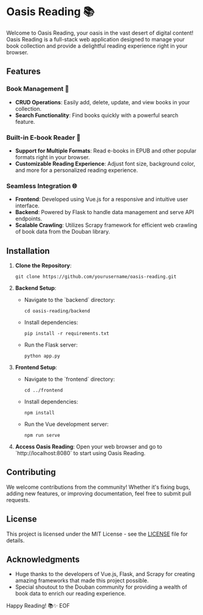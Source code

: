 # Oasis Reading 📚

Welcome to Oasis Reading, your oasis in the vast desert of digital content! Oasis Reading is a full-stack web application designed to manage your book collection and provide a delightful reading experience right in your browser.

## Features

### Book Management 📖
- **CRUD Operations**: Easily add, delete, update, and view books in your collection.
- **Search Functionality**: Find books quickly with a powerful search feature.

### Built-in E-book Reader 📱
- **Support for Multiple Formats**: Read e-books in EPUB and other popular formats right in your browser.
- **Customizable Reading Experience**: Adjust font size, background color, and more for a personalized reading experience.

### Seamless Integration 🌐
- **Frontend**: Developed using Vue.js for a responsive and intuitive user interface.
- **Backend**: Powered by Flask to handle data management and serve API endpoints.
- **Scalable Crawling**: Utilizes Scrapy framework for efficient web crawling of book data from the Douban library.

## Installation

1. **Clone the Repository**:
   ```
   git clone https://github.com/yourusername/oasis-reading.git
   ```

2. **Backend Setup**:
   - Navigate to the \`backend\` directory:
     ```
     cd oasis-reading/backend
     ```
   - Install dependencies:
     ```
     pip install -r requirements.txt
     ```
   - Run the Flask server:
     ```
     python app.py
     ```

3. **Frontend Setup**:
   - Navigate to the \`frontend\` directory:
     ```
     cd ../frontend
     ```
   - Install dependencies:
     ```
     npm install
     ```
   - Run the Vue development server:
     ```
     npm run serve
     ```

4. **Access Oasis Reading**:
   Open your web browser and go to \`http://localhost:8080\` to start using Oasis Reading.

## Contributing

We welcome contributions from the community! Whether it's fixing bugs, adding new features, or improving documentation, feel free to submit pull requests.

## License

This project is licensed under the MIT License - see the [LICENSE](LICENSE) file for details.

## Acknowledgments

- Huge thanks to the developers of Vue.js, Flask, and Scrapy for creating amazing frameworks that made this project possible.
- Special shoutout to the Douban community for providing a wealth of book data to enrich our reading experience.

Happy Reading! 📚✨
EOF
